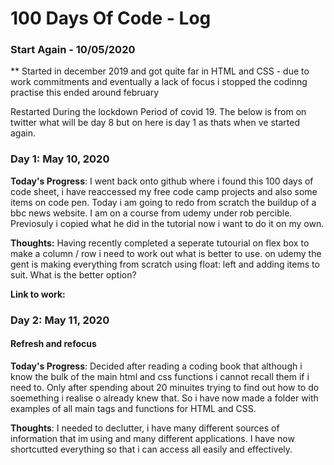 # 100 Days Of Code - Log

### Start Again - 10/05/2020

** Started in december 2019 and got quite far in HTML and CSS - due to work commitments and eventually a lack of focus i stopped the codinng practise this ended around february

Restarted During the lockdown Period of covid 19. The below is from on twitter what will be day 8 but on here is day 1 as thats when ve started again.

### Day 1: May 10, 2020

**Today's Progress**: I went back onto github where i found this 100 days of code sheet, i have reaccessed my free code camp projects and also some items on code pen. 
Today i am going to redo from scratch the buildup of a bbc news website. I am on a course from udemy under rob percible. Previosuly i copied what he did in the tutorial now i want to do it on my own. 

**Thoughts:** Having recently completed a seperate tutourial on flex box to make a column / row i need to work out what is better to use. on udemy the gent is making everything from scratch using float: left and adding items to suit. What is the better option?

**Link to work:** 

### Day 2: May 11, 2020
#### Refresh and refocus

**Today's Progress**: Decided after reading a coding book that although i know the bulk of the main html and css functions i cannot recall them if i need to. Only after spending about 20 minuites trying to find out how to do soemething i realise o already knew that. So i have now made a folder with examples of all main tags and functions for HTML and CSS.

**Thoughts**: I needed to declutter, i have many different sources of information that im using and many different applications. I have now shortcutted everything so that i can access all easily and effectively.



